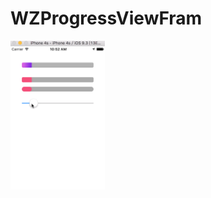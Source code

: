 # WZProgressViewFram
  

 
  <img src="https://github.com/1617176084/WZProgressViewFram/blob/master/demo.gif" width='30%'/>

